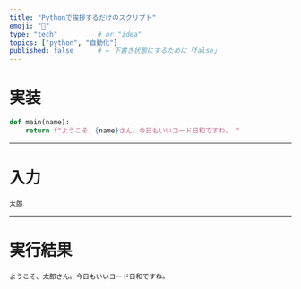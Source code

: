 ```yaml
---
title: "Pythonで挨拶するだけのスクリプト"
emoji: "🐍"
type: "tech"          # or "idea"
topics: ["python", "自動化"]
published: false      # ← 下書き状態にするために「false」
---
```


# 実装

```python
def main(name):
    return f"ようこそ、{name}さん。今日もいいコード日和ですね。 "
```

---

# 入力

```hello_01_in
太郎
```

---

# 実行結果

```hello_01_out
ようこそ、太郎さん。今日もいいコード日和ですね。
```
